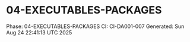 # 04-EXECUTABLES-PACKAGES
Phase: 04-EXECUTABLES-PACKAGES
CI: CI-DA001-007
Generated: Sun Aug 24 22:41:13 UTC 2025
